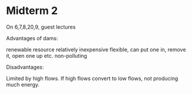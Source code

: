 # Midterm 2

On 6,7,8,20,9, guest lectures

Advantages of dams:

renewable resource
relatively inexpensive
flexible, can put one in, remove it,
open one up etc.
non-polluting


Disadvantages:

Limited by high flows. If high flows convert to low
flows, not producing much energy.
